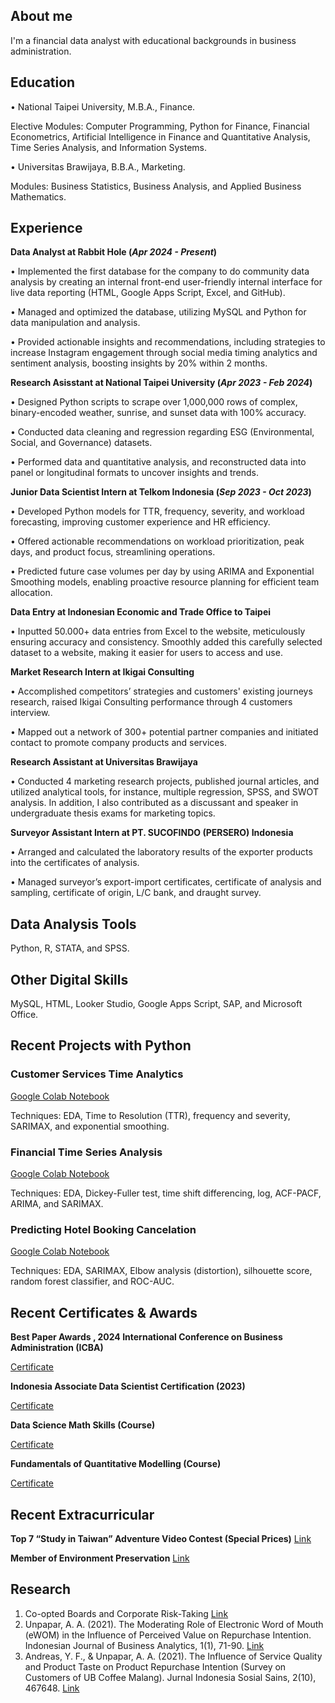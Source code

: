 ## About me
I'm a financial data analyst with educational backgrounds in business administration.

## Education
• National Taipei University, M.B.A., Finance.

Elective Modules: Computer Programming, Python for Finance, Financial Econometrics, Artificial Intelligence in Finance and Quantitative Analysis, Time Series Analysis, and Information Systems.

• Universitas Brawijaya, B.B.A., Marketing.

Modules: Business Statistics, Business Analysis, and Applied Business Mathematics.

## Experience
**Data Analyst at Rabbit Hole (_Apr 2024 - Present_)**

• Implemented the first database for the company to do community data analysis by creating an internal front-end user-friendly internal interface for live data reporting (HTML, Google Apps Script, Excel, and GitHub).

• Managed and optimized the database, utilizing MySQL and Python for data manipulation and analysis.

• Provided actionable insights and recommendations, including strategies to increase Instagram engagement through social media timing analytics and sentiment analysis, boosting insights by 20% within 2 months.

**Research Asisstant at National Taipei University (_Apr 2023 - Feb 2024_)**

• Designed Python scripts to scrape over 1,000,000 rows of complex, binary-encoded weather, sunrise, and sunset data with 100% accuracy.

• Conducted data cleaning and regression regarding ESG (Environmental, Social, and Governance) datasets. 

• Performed data and quantitative analysis, and reconstructed data into panel or longitudinal formats to uncover insights and trends.

**Junior Data Scientist Intern at Telkom Indonesia (_Sep 2023 - Oct 2023_)**

• Developed Python models for TTR, frequency, severity, and workload forecasting, improving customer experience and HR efficiency.

• Offered actionable recommendations on workload prioritization, peak days, and product focus, streamlining operations.

• Predicted future case volumes per day by using ARIMA and Exponential Smoothing models, enabling proactive resource planning for efficient team allocation.

**Data Entry at Indonesian Economic and Trade Office to Taipei**

• Inputted 50.000+ data entries from Excel to the website, meticulously ensuring accuracy and consistency. Smoothly added this carefully selected dataset to a website, making it easier for users to access and use.
  
**Market Research Intern at Ikigai Consulting**

• Accomplished competitors’ strategies and customers' existing journeys research, raised Ikigai Consulting
performance through 4 customers interview.

• Mapped out a network of 300+ potential partner companies and initiated contact to promote company
products and services.

**Research Assistant at Universitas Brawijaya**

• Conducted 4 marketing research projects, published journal articles, and utilized analytical tools, for instance, multiple regression, SPSS, and SWOT analysis. In addition, I also contributed as a discussant and speaker in undergraduate thesis exams for marketing topics.
  
**Surveyor Assistant Intern at PT. SUCOFINDO (PERSERO) Indonesia**

• Arranged and calculated the laboratory results of the exporter products into the certificates of analysis.

• Managed surveyor’s export-import certificates, certificate of analysis and sampling, certificate of origin, L/C bank, and draught survey.

## Data Analysis Tools
Python, R, STATA, and SPSS.

## Other Digital Skills
MySQL, HTML, Looker Studio, Google Apps Script, SAP, and Microsoft Office.
  
## Recent Projects with Python
### Customer Services Time Analytics
[Google Colab Notebook](https://colab.research.google.com/drive/1zKrhto0OM6V56agUULaT05reMobv4PNe)

Techniques: EDA, Time to Resolution (TTR), frequency and severity, SARIMAX, and exponential smoothing.

### Financial Time Series Analysis
[Google Colab Notebook](https://colab.research.google.com/drive/1jy0mchSVVmY2UP39ANjDsp9RMPsLIMjE#scrollTo=eTtrlJCeBDs7)

Techniques: EDA, Dickey-Fuller test, time shift differencing, log, ACF-PACF, ARIMA, and SARIMAX.

### Predicting Hotel Booking Cancelation
[Google Colab Notebook](https://colab.research.google.com/drive/153X3CiPITSeNiuM_nAkVw7uH0M-FggRh#scrollTo=5eFaeCTp5wy2)

Techniques: EDA, SARIMAX, Elbow analysis (distortion), silhouette score, random forest classifier, and ROC-AUC.

## Recent Certificates & Awards
**Best Paper Awards , 2024 International Conference on Business Administration (ICBA)**

[Certificate](https://drive.google.com/file/d/1SiUQWqiZH1GePku4V9VDz7AuOYz9uvoe/view?usp=drive_link)

**Indonesia Associate Data Scientist Certification (2023)**

[Certificate](https://drive.google.com/file/d/1UmT4iBVIiMXRLah_r84XoH9PIKpRAMPp/view?usp=drive_link)

**Data Science Math Skills (Course)** 

[Certificate](https://www.coursera.org/account/accomplishments/verify/CEVB5DUEQ43V)

**Fundamentals of Quantitative Modelling (Course)**

[Certificate](https://www.coursera.org/account/accomplishments/verify/B7S6499BHFAL)

## Recent Extracurricular
**Top 7 “Study in Taiwan” Adventure Video Contest (Special Prices)**
[Link](https://www.studyintaiwan.org/news/content/132)

**Member of Environment Preservation**
[Link](https://drive.google.com/file/d/1iPrU_fh2IcWpLTAzGHGFgVd2quHE-aJC/view?usp=drive_link)

## Research
1. Co-opted Boards and Corporate Risk-Taking [Link](https://drive.google.com/file/d/1kB6K7prQCoBZNmrTsGvprfCH0scH-Oon/view?usp=drive_link)
2. Unpapar, A. A. (2021). The Moderating Role of Electronic Word of Mouth (eWOM) in the Influence of Perceived Value on Repurchase Intention. Indonesian Journal of Business Analytics, 1(1), 71-90. [Link](https://journal.formosapublisher.org/index.php/ijba/article/view/6)
3. Andreas, Y. F., & Unpapar, A. A. (2021). The Influence of Service Quality and Product Taste on Product Repurchase Intention (Survey on Customers of UB Coffee Malang). Jurnal Indonesia Sosial Sains, 2(10), 467648. [Link](https://jiss.publikasiindonesia.id/index.php/jiss/article/view/440)
